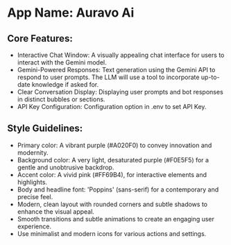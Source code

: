 # **App Name**: Auravo Ai

## Core Features:

- Interactive Chat Window: A visually appealing chat interface for users to interact with the Gemini model.
- Gemini-Powered Responses: Text generation using the Gemini API to respond to user prompts. The LLM will use a tool to incorporate up-to-date knowledge if asked for.
- Clear Conversation Display: Displaying user prompts and bot responses in distinct bubbles or sections.
- API Key Configuration: Configuration option in .env to set API Key.

## Style Guidelines:

- Primary color: A vibrant purple (#A020F0) to convey innovation and modernity.
- Background color: A very light, desaturated purple (#F0E5F5) for a gentle and unobtrusive backdrop.
- Accent color: A vivid pink (#FF69B4), for interactive elements and highlights.
- Body and headline font: 'Poppins' (sans-serif) for a contemporary and precise feel.
- Modern, clean layout with rounded corners and subtle shadows to enhance the visual appeal.
- Smooth transitions and subtle animations to create an engaging user experience.
- Use minimalist and modern icons for various actions and settings.